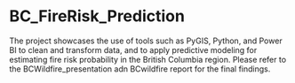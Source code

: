# BC_FireRisk_Prediction
The project showcases the use of tools such as PyGIS, Python, and Power BI to clean and transform data, and to apply predictive modeling for estimating fire risk probability in the British Columbia region. Please refer to the BCWildfire_presentation adn BCwildfire report for the final findings.
